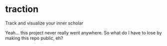 traction
========

Track and visualize your inner scholar

Yeah... this project never really went anywhere. So what do I have to lose by making this repo public, eh?
